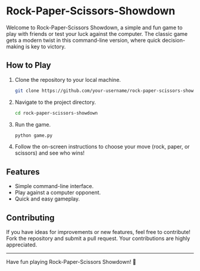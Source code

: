 

# Rock-Paper-Scissors-Showdown

Welcome to Rock-Paper-Scissors Showdown, 
a simple and fun game to play with friends or test your luck against the computer. 
The classic game gets a modern twist in this command-line version, where quick decision-making is key to victory.

## How to Play
1. Clone the repository to your local machine.

   ```bash
   git clone https://github.com/your-username/rock-paper-scissors-showdown.git
   ```

2. Navigate to the project directory.

   ```bash
   cd rock-paper-scissors-showdown
   ```

3. Run the game.

   ```bash
   python game.py
   ```

4. Follow the on-screen instructions to choose your move (rock, paper, or scissors) and see who wins!

## Features
- Simple command-line interface.
- Play against a computer opponent.
- Quick and easy gameplay.

## Contributing
If you have ideas for improvements or new features, feel free to contribute! Fork the repository and submit a pull request. Your contributions are highly appreciated.

---

Have fun playing Rock-Paper-Scissors Showdown! 🎉


